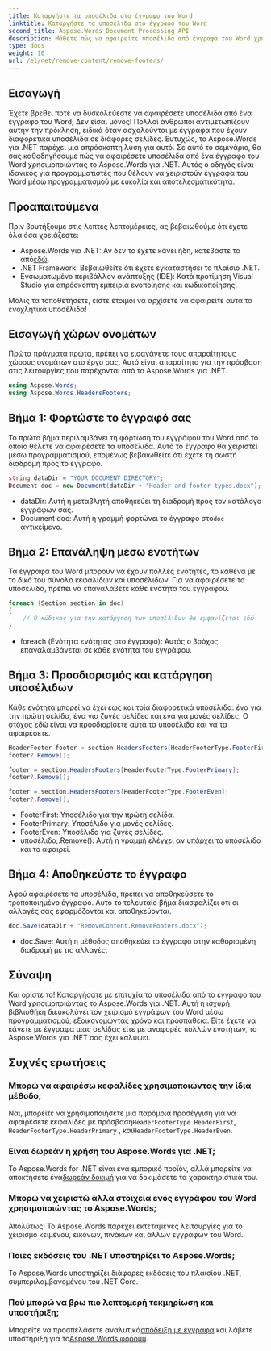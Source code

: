 ```yaml
---
title: Καταργήστε τα υποσέλιδα στο έγγραφο του Word
linktitle: Καταργήστε τα υποσέλιδα στο έγγραφο του Word
second_title: Aspose.Words Document Processing API
description: Μάθετε πώς να αφαιρείτε υποσέλιδα από έγγραφα του Word χρησιμοποιώντας το Aspose.Words για .NET με αυτόν τον αναλυτικό οδηγό βήμα προς βήμα.
type: docs
weight: 10
url: /el/net/remove-content/remove-footers/
---
```

## Εισαγωγή

Έχετε βρεθεί ποτέ να δυσκολεύεστε να αφαιρέσετε υποσέλιδα από ένα έγγραφο του Word; Δεν είσαι μόνος! Πολλοί άνθρωποι αντιμετωπίζουν αυτήν την πρόκληση, ειδικά όταν ασχολούνται με έγγραφα που έχουν διαφορετικά υποσέλιδα σε διάφορες σελίδες. Ευτυχώς, το Aspose.Words για .NET παρέχει μια απρόσκοπτη λύση για αυτό. Σε αυτό το σεμινάριο, θα σας καθοδηγήσουμε πώς να αφαιρέσετε υποσέλιδα από ένα έγγραφο του Word χρησιμοποιώντας το Aspose.Words για .NET. Αυτός ο οδηγός είναι ιδανικός για προγραμματιστές που θέλουν να χειριστούν έγγραφα του Word μέσω προγραμματισμού με ευκολία και αποτελεσματικότητα.

## Προαπαιτούμενα

Πριν βουτήξουμε στις λεπτές λεπτομέρειες, ας βεβαιωθούμε ότι έχετε όλα όσα χρειάζεστε:

- Aspose.Words για .NET: Αν δεν το έχετε κάνει ήδη, κατεβάστε το από[εδώ](https://releases.aspose.com/words/net/).
- .NET Framework: Βεβαιωθείτε ότι έχετε εγκαταστήσει το πλαίσιο .NET.
- Ενσωματωμένο περιβάλλον ανάπτυξης (IDE): Κατά προτίμηση Visual Studio για απρόσκοπτη εμπειρία ενοποίησης και κωδικοποίησης.

Μόλις τα τοποθετήσετε, είστε έτοιμοι να αρχίσετε να αφαιρείτε αυτά τα ενοχλητικά υποσέλιδα!

## Εισαγωγή χώρων ονομάτων

Πρώτα πράγματα πρώτα, πρέπει να εισαγάγετε τους απαραίτητους χώρους ονομάτων στο έργο σας. Αυτό είναι απαραίτητο για την πρόσβαση στις λειτουργίες που παρέχονται από το Aspose.Words για .NET.

```csharp
using Aspose.Words;
using Aspose.Words.HeadersFooters;
```

## Βήμα 1: Φορτώστε το έγγραφό σας

Το πρώτο βήμα περιλαμβάνει τη φόρτωση του εγγράφου του Word από το οποίο θέλετε να αφαιρέσετε τα υποσέλιδα. Αυτό το έγγραφο θα χειριστεί μέσω προγραμματισμού, επομένως βεβαιωθείτε ότι έχετε τη σωστή διαδρομή προς το έγγραφο.

```csharp
string dataDir = "YOUR DOCUMENT DIRECTORY";
Document doc = new Document(dataDir + "Header and footer types.docx");
```

- dataDir: Αυτή η μεταβλητή αποθηκεύει τη διαδρομή προς τον κατάλογο εγγράφων σας.
-  Document doc: Αυτή η γραμμή φορτώνει το έγγραφο στο`doc` αντικείμενο.

## Βήμα 2: Επανάληψη μέσω ενοτήτων

Τα έγγραφα του Word μπορούν να έχουν πολλές ενότητες, το καθένα με το δικό του σύνολο κεφαλίδων και υποσέλιδων. Για να αφαιρέσετε τα υποσέλιδα, πρέπει να επαναλάβετε κάθε ενότητα του εγγράφου.

```csharp
foreach (Section section in doc)
{
    // Ο κώδικας για την κατάργηση των υποσέλιδων θα εμφανίζεται εδώ
}
```

- foreach (Ενότητα ενότητας στο έγγραφο): Αυτός ο βρόχος επαναλαμβάνεται σε κάθε ενότητα του εγγράφου.

## Βήμα 3: Προσδιορισμός και κατάργηση υποσέλιδων

Κάθε ενότητα μπορεί να έχει έως και τρία διαφορετικά υποσέλιδα: ένα για την πρώτη σελίδα, ένα για ζυγές σελίδες και ένα για μονές σελίδες. Ο στόχος εδώ είναι να προσδιορίσετε αυτά τα υποσέλιδα και να τα αφαιρέσετε.

```csharp
HeaderFooter footer = section.HeadersFooters[HeaderFooterType.FooterFirst];
footer?.Remove();

footer = section.HeadersFooters[HeaderFooterType.FooterPrimary];
footer?.Remove();

footer = section.HeadersFooters[HeaderFooterType.FooterEven];
footer?.Remove();
```

- FooterFirst: Υποσέλιδο για την πρώτη σελίδα.
- FooterPrimary: Υποσέλιδο για μονές σελίδες.
- FooterEven: Υποσέλιδο για ζυγές σελίδες.
- υποσέλιδο;.Remove(): Αυτή η γραμμή ελέγχει αν υπάρχει το υποσέλιδο και το αφαιρεί.

## Βήμα 4: Αποθηκεύστε το έγγραφο

Αφού αφαιρέσετε τα υποσέλιδα, πρέπει να αποθηκεύσετε το τροποποιημένο έγγραφο. Αυτό το τελευταίο βήμα διασφαλίζει ότι οι αλλαγές σας εφαρμόζονται και αποθηκεύονται.

```csharp
doc.Save(dataDir + "RemoveContent.RemoveFooters.docx");
```

- doc.Save: Αυτή η μέθοδος αποθηκεύει το έγγραφο στην καθορισμένη διαδρομή με τις αλλαγές.

## Σύναψη

Και ορίστε το! Καταργήσατε με επιτυχία τα υποσέλιδα από το έγγραφο του Word χρησιμοποιώντας το Aspose.Words για .NET. Αυτή η ισχυρή βιβλιοθήκη διευκολύνει τον χειρισμό εγγράφων του Word μέσω προγραμματισμού, εξοικονομώντας χρόνο και προσπάθεια. Είτε έχετε να κάνετε με έγγραφα μιας σελίδας είτε με αναφορές πολλών ενοτήτων, το Aspose.Words για .NET σας έχει καλύψει.

## Συχνές ερωτήσεις

### Μπορώ να αφαιρέσω κεφαλίδες χρησιμοποιώντας την ίδια μέθοδο;
 Ναι, μπορείτε να χρησιμοποιήσετε μια παρόμοια προσέγγιση για να αφαιρέσετε κεφαλίδες με πρόσβαση`HeaderFooterType.HeaderFirst`, `HeaderFooterType.HeaderPrimary` , και`HeaderFooterType.HeaderEven`.

### Είναι δωρεάν η χρήση του Aspose.Words για .NET;
 Το Aspose.Words for .NET είναι ένα εμπορικό προϊόν, αλλά μπορείτε να αποκτήσετε ένα[δωρεάν δοκιμή](https://releases.aspose.com/) για να δοκιμάσετε τα χαρακτηριστικά του.

### Μπορώ να χειριστώ άλλα στοιχεία ενός εγγράφου του Word χρησιμοποιώντας το Aspose.Words;
Απολύτως! Το Aspose.Words παρέχει εκτεταμένες λειτουργίες για το χειρισμό κειμένου, εικόνων, πινάκων και άλλων εγγράφων του Word.

### Ποιες εκδόσεις του .NET υποστηρίζει το Aspose.Words;
Το Aspose.Words υποστηρίζει διάφορες εκδόσεις του πλαισίου .NET, συμπεριλαμβανομένου του .NET Core.

### Πού μπορώ να βρω πιο λεπτομερή τεκμηρίωση και υποστήριξη;
 Μπορείτε να προσπελάσετε αναλυτικά[απόδειξη με έγγραφα](https://reference.aspose.com/words/net/) και λάβετε υποστήριξη για το[Aspose.Words φόρουμ](https://forum.aspose.com/c/words/8).